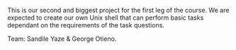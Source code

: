 This is our second and biggest project for the first leg of the course. We are expected to create our own Unix shell that can perform basic tasks dependant on the requirements of the task questions.

Team: Sandile Yaze & George Otieno.
